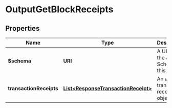 

# OutputGetBlockReceipts


## Properties

| Name | Type | Description | Notes |
|------------ | ------------- | ------------- | -------------|
|**$schema** | **URI** | A URL to the JSON Schema for this object. |  [optional] [readonly] |
|**transactionReceipts** | [**List&lt;ResponseTransactionReceipt&gt;**](ResponseTransactionReceipt.md) | An array of transaction receipt objects |  |



